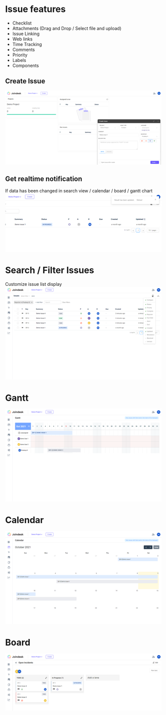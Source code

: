 # Issue features

* Checklist
* Attachments (Drag and Drop / Select file and upload)
* Issue Linking
* Web links
* Time Tracking
* Comments
* Priority
* Labels
* Components

## Create Issue
![](./img/create_issue.png)

## Get realtime notification 
If data has been changed in search view / calendar / board / gantt chart
![](./img/issue_notification.png)

# Search / Filter Issues
Customize issue list display
![](./img/issue-search-screen.png)


# Gantt
![](./img/gantt-view.png)

# Calendar
![](./img/calendar-view.png)

# Board
![](./img/board-view.png)
